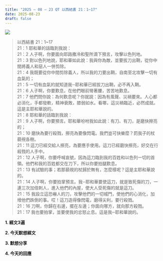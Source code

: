 ```yaml
---
title: "2025 – 08 – 23 QT 以西結書 21：1~17"
date: 2025-08-23
draft: false
---
```


![](/images/qt.jpg)
> 以西結書 21：1~17  
> 21：1 耶和華的話臨到我說：  
> 21：2 人子啊，你要面向耶路撒冷和聖所滴下預言，攻擊以色列地。  
> 21：3 對以色列地說，耶和華如此說：我與你為敵，並要拔刀出鞘，從你中間將義人和惡人一併剪除。  
> 21：4 我既要從你中間剪除義人，所以我的刀要出鞘，自南至北攻擊一切有血氣的；  
> 21：5 一切有血氣的就知道我─耶和華已經拔刀出鞘，必不再入鞘。  
> 21：6 人子啊，你要歎息，在他們眼前彎著腰，苦苦地歎息。  
> 21：7 他們問你說：為何歎息呢？你就說：因為有風聲、災禍要來。人心都必消化，手都發軟，精神衰敗，膝弱如水。看哪，這災禍臨近，必然成就。這是主耶和華說的。  
> 21：8 耶和華的話臨到我說：  
> 21：9 人子啊，你要預言。耶和華吩咐我如此說：有刀、有刀，是磨快擦亮的；  
> 21：10 磨快為要行殺戮，擦亮為要像閃電。我們豈可快樂麼？罰我子的杖藐視各樹。  
> 21：11 這刀已經交給人擦亮，為要應手使用。這刀已經磨快擦亮，好交在行殺戮的人手中。  
> 21：12 人子啊，你要呼喊哀號，因為這刀臨到我的百姓和以色列一切的首領。他們和我的百姓都交在刀下，所以你要拍腿歎息。  
> 21：13 有試驗的事；若那藐視的杖歸於無有，怎麼樣呢？這是主耶和華說的。  
> 21：14 人子啊，你要拍掌預言。我─耶和華要使這刀，就是致死傷的刀，一連三次加倍刺人，進入他們的內屋，使大人受死傷的就是這刀。  
> 21：15 我設立這恐嚇人的刀，攻擊他們的一切城門，使他們的心消化，加增他們跌倒的事。哎！這刀造得像閃電，磨得尖利，要行殺戮。  
> 21：16 刀啊，你歸在右邊，擺在左邊；你面向哪方，就向那方殺戮。  
> 21：17 我也要拍掌，並要使我的忿怒止息。這是我─耶和華說的。

**1. 經文3遍**

**2. 今天默想經文**

**3. 默想分享**

**4. 今天的回應**



